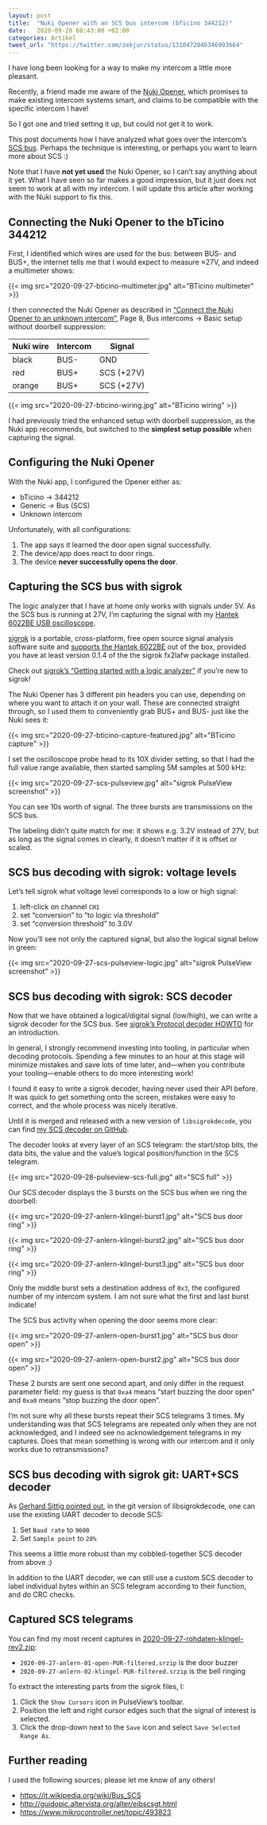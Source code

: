 ```yaml
---
layout: post
title:  "Nuki Opener with an SCS bus intercom (bTicino 344212)"
date:   2020-09-28 08:43:00 +02:00
categories: Artikel
tweet_url: "https://twitter.com/zekjur/status/1310472046346993664"
---
```


I have long been looking for a way to make my intercom a little more pleasant.

Recently, a friend made me aware of the [Nuki Opener](https://nuki.io/opener),
which promises to make existing intercom systems smart, and claims to be
compatible with the specific intercom I have!

So I got one and tried setting it up, but could not get it to work.

This post documents how I have analyzed what goes over the intercom’s [SCS
bus](https://en.wikipedia.org/wiki/Bus_SCS). Perhaps the technique is
interesting, or perhaps you want to learn more about SCS :)

Note that I have **not yet used** the Nuki Opener, so I can’t say anything about
it yet. What I have seen so far makes a good impression, but it just does not
seem to work at all with my intercom. I will update this article after working
with the Nuki support to fix this.

## Connecting the Nuki Opener to the bTicino 344212

First, I identified which wires are used for the bus: between BUS- and BUS+, the
internet tells me that I would expect to measure ≈27V, and indeed a multimeter
shows:

{{< img src="2020-09-27-bticino-multimeter.jpg" alt="BTicino multimeter" >}}

I then connected the Nuki Opener as described in [“Connect the Nuki Opener to an
unknown
intercom”](https://developer.nuki.io/uploads/short-url/3naDfQDFbzh3Je7ytrNzRDscvFz.pdf),
Page 8, Bus intercoms → Basic setup without doorbell suppression:

| Nuki wire | Intercom | Signal     |
|-----------|----------|------------|
| black     | BUS-     | GND        |
| red       | BUS+     | SCS (+27V) |
| orange    | BUS+     | SCS (+27V) |

{{< img src="2020-09-27-bticino-wiring.jpg" alt="BTicino wiring" >}}

I had previously tried the enhanced setup with doorbell suppression, as the Nuki
app recommends, but switched to the **simplest setup possible** when capturing
the signal.

## Configuring the Nuki Opener

With the Nuki app, I configured the Opener either as:

* bTicino → 344212
* Generic → Bus (SCS)
* Unknown intercom

Unfortunately, with all configurations:

1. The app says it learned the door open signal successfully.
1. The device/app does react to door rings.
1. The device **never successfully opens the door**.

## Capturing the SCS bus with sigrok

The logic analyzer that I have at home only works with signals under 5V. As the
SCS bus is running at 27V, I’m capturing the signal with my [Hantek 6022BE USB
oscilloscope](https://www.aliexpress.com/popular/hantek-6022be.html).

[sigrok](https://sigrok.org/) is a portable, cross-platform, free open source
signal analysis software suite and [supports the Hantek
6022BE](https://sigrok.org/wiki/Hantek_6022BE) out of the box, provided you have
at least version 0.1.4 of the the sigrok fx2lafw package installed.

Check out [sigrok’s “Getting started with a logic
analyzer”](https://sigrok.org/wiki/Getting_started_with_a_logic_analyzer) if
you’re new to sigrok!

The Nuki Opener has 3 different pin headers you can use, depending on where you
want to attach it on your wall. These are connected straight through, so I used
them to conveniently grab BUS+ and BUS- just like the Nuki sees it:

{{< img src="2020-09-27-bticino-capture-featured.jpg" alt="BTicino capture" >}}

I set the oscilloscope probe head to its 10X divider setting, so that I had the
full value range available, then started sampling 5M samples at 500 kHz:

{{< img src="2020-09-27-scs-pulseview.jpg" alt="sigrok PulseView screenshot" >}}

You can see 10s worth of signal. The three bursts are transmissions on the SCS
bus.

The labeling didn’t quite match for me: it shows e.g. 3.2V instead of 27V, but
as long as the signal comes in clearly, it doesn’t matter if it is offset or
scaled.

## SCS bus decoding with sigrok: voltage levels

Let’s tell sigrok what voltage level corresponds to a low or high signal:

1. left-click on channel `CH1`
1. set “conversion” to “to logic via threshold”
1. set “conversion threshold” to 3.0V

Now you’ll see not only the captured signal, but also the logical signal below
in green:

{{< img src="2020-09-27-scs-pulseview-logic.jpg" alt="sigrok PulseView screenshot" >}}

## SCS bus decoding with sigrok: SCS decoder

Now that we have obtained a logical/digital signal (low/high), we can write a
sigrok decoder for the SCS bus. See [sigrok’s Protocol decoder
HOWTO](https://sigrok.org/wiki/Protocol_decoder_HOWTO) for an introduction.

In general, I strongly recommend investing into tooling, in particular when
decoding protocols. Spending a few minutes to an hour at this stage will
minimize mistakes and save lots of time later, and—when you contribute your
tooling—enable others to do more interesting work!

I found it easy to write a sigrok decoder, having never used their API
before. It was quick to get something onto the screen, mistakes were easy to
correct, and the whole process was nicely iterative.

Until it is merged and released with a new version of `libsigrokdecode`, you can
find [my SCS decoder on
GitHub](https://github.com/stapelberg/libsigrokdecode/commit/7f12be634628d52222eb879f5b076c256ab8ba08).

The decoder looks at every layer of an SCS telegram: the start/stop bits, the
data bits, the value and the value’s logical position/function in the SCS
telegram.

{{< img src="2020-09-28-pulseview-scs-full.jpg" alt="SCS full" >}}

Our SCS decoder displays the 3 bursts on the SCS bus when we ring the doorbell:

{{< img src="2020-09-27-anlern-klingel-burst1.jpg" alt="SCS bus door ring" >}}

{{< img src="2020-09-27-anlern-klingel-burst2.jpg" alt="SCS bus door ring" >}}

{{< img src="2020-09-27-anlern-klingel-burst3.jpg" alt="SCS bus door ring" >}}

Only the middle burst sets a destination address of `0x3`, the configured number
of my intercom system. I am not sure what the first and last burst indicate!

The SCS bus activity when opening the door seems more clear:

{{< img src="2020-09-27-anlern-open-burst1.jpg" alt="SCS bus door open" >}}

{{< img src="2020-09-27-anlern-open-burst2.jpg" alt="SCS bus door open" >}}

These 2 bursts are sent one second apart, and only differ in the request
parameter field: my guess is that `0xa4` means “start buzzing the door open” and
`0xa0` means “stop buzzing the door open”.

I’m not sure why all these bursts repeat their SCS telegrams 3 times. My
understanding was that SCS telegrams are repeated only when they are not
acknowledged, and I indeed see no acknowledgement telegrams in my captures. Does
that mean something is wrong with our intercom and it only works due to
retransmissions?

## SCS bus decoding with sigrok git: UART+SCS decoder

As [Gerhard Sittig pointed
out](https://sourceforge.net/p/sigrok/mailman/message/37118252/), in the git
version of libsigrokdecode, one can use the existing UART decoder to decode SCS:

1. Set `Baud rate` to `9600`
1. Set `Sample point` to `20%`

This seems a little more robust than my cobbled-together SCS decoder from above :)

In addition to the UART decoder, we can still use a custom SCS decoder to label
individual bytes within an SCS telegram according to their function, and do CRC
checks.

## Captured SCS telegrams

You can find my most recent captures in <a
href="../../2020-09-27-rohdaten-klingel-rev2.zip">2020-09-27-rohdaten-klingel-rev2.zip</a>:

* `2020-09-27-anlern-01-open-PUR-filtered.srzip` is the door buzzer
* `2020-09-27-anlern-02-klingel-PUR-filtered.srzip` is the bell ringing

To extract the interesting parts from the sigrok files, I:

1. Click the `Show Cursors` icon in PulseView’s toolbar.
1. Position the left and right cursor edges such that the signal of interest is selected.
1. Click the drop-down next to the `Save` icon and select `Save Selected Range As`.

## Further reading

I used the following sources; please let me know of any others!

* https://it.wikipedia.org/wiki/Bus_SCS
* http://guidopic.altervista.org/alter/eibscsgt.html
* https://www.mikrocontroller.net/topic/493823
